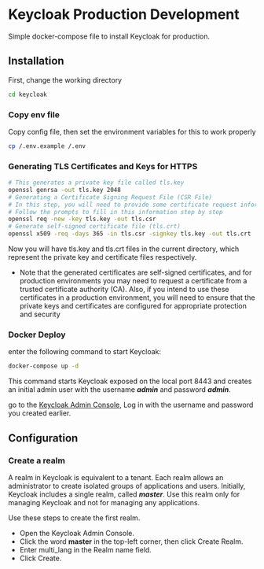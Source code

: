 # Keycloak Production Development

Simple docker-compose file to install Keycloak for production.

## Installation

First, change the working directory
```bash
cd keycloak
```

### Copy env file

Copy config file, then set the environment variables for this to work properly

```bash
cp /.env.example /.env
```

### Generating TLS Certificates and Keys for HTTPS

```bash
# This generates a private key file called tls.key
openssl genrsa -out tls.key 2048
# Generating a Certificate Signing Request File (CSR File)
# In this step, you will need to provide some certificate request information such as country, province, city, organisation, and so on. 
# Follow the prompts to fill in this information step by step
openssl req -new -key tls.key -out tls.csr
# Generate self-signed certificate file (tls.crt)
openssl x509 -req -days 365 -in tls.csr -signkey tls.key -out tls.crt
```

Now you will have tls.key and tls.crt files in the current directory, which represent the private key and certificate files respectively.

* Note that the generated certificates are self-signed certificates, and for production environments you may need to request a certificate from a trusted certificate authority (CA). Also, if you intend to use these certificates in a production environment, you will need to ensure that the private keys and certificates are configured for appropriate protection and security

### Docker Deploy

enter the following command to start Keycloak:

```bash
docker-compose up -d
```
This command starts Keycloak exposed on the local port 8443 and creates an initial admin user with the username ***admin*** and password ***admin***.

 go to the [Keycloak Admin Console](https://localhost:8443/admin), Log in with the username and password you created earlier.

## Configuration

### Create a realm

A realm in Keycloak is equivalent to a tenant. Each realm allows an administrator to create isolated groups of applications and users. Initially, Keycloak includes a single realm, called ***master***. Use this realm only for managing Keycloak and not for managing any applications.

Use these steps to create the first realm.

- Open the Keycloak Admin Console.
- Click the word **master** in the top-left corner, then click Create Realm.
- Enter multi_lang in the Realm name field.
- Click Create.
